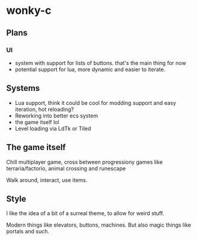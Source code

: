 # wonky-c

##  Plans

### UI
* system with support for lists of buttons. that's the main thing for now
* potential support for lua, more dynamic and easier to iterate.

## Systems
* Lua support, think it could be cool for modding support and easy iteration, hot reloading?
* Reworking into better ecs system
* the game itself lol
* Level loading via LdTk or Tiled

## The game itself
Chill multiplayer game, cross between progressiony games like terraria/factorio, animal crossing and runescape

Walk around, interact, use items.

## Style
I like the idea of a bit of a surreal theme, to allow for weird stuff.

Modern things like elevators, buttons, machines. But also magic things like
portals and such.
